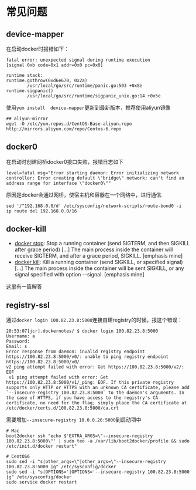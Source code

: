 # 常见问题


## device-mapper

在启动docker时报错如下：

```
fatal error: unexpected signal during runtime execution
[signal 0xb code=0x1 addr=0x0 pc=0x0]

runtime stack:
runtime.gothrow(0xd6e670, 0x2a)
        /usr/local/go/src/runtime/panic.go:503 +0x8e
runtime.sigpanic()
        /usr/local/go/src/runtime/sigpanic_unix.go:14 +0x5e
```

使用`yum install  device-mapper`更新到最新版本，推荐使用aliyun镜像

```
## aliyun-mirror
wget -O /etc/yum.repos.d/CentOS-Base-aliyun.repo http://mirrors.aliyun.com/repo/Centos-6.repo
```


## docker0

在启动时创建网桥docker0接口失败，报错日志如下
```
level=fatal msg="Error starting daemon: Error initializing network controller: Error creating default \"bridge\" network: can't find an address range for interface \"docker0\""
```

原因是docker会通过网桥，使宿主机和容器在一个网络中，进行通信.
```
sed '/^192.168.0.0/d' /etc/sysconfig/network-scripts/route-bond0 -i
ip route del 192.168.0.0/16 
```

## docker-kill

   * [docker stop][1]: Stop a running container (send SIGTERM, and then SIGKILL after grace period) [...] The main process inside the container will receive SIGTERM, and after a grace period, SIGKILL. [emphasis mine]
   * [docker kill][2]: Kill a running container (send SIGKILL, or specified signal) [...] The main process inside the container will be sent SIGKILL, or any signal specified with option --signal. [emphasis mine]

[这里][3]有一篇解答

## registry-ssl

通过`docker login 100.82.23.8:5000`连接自建registry的时候，报这个错误：
```
20:53:07[jcr].dockernotes/ $ docker login 100.82.23.8:5000
Username: a
Password:
Email: s
Error response from daemon: invalid registry endpoint https://100.82.23.8:5000/v0/: unable to ping registry endpoint https://100.82.23.8:5000/v0/
v2 ping attempt failed with error: Get https://100.82.23.8:5000/v2/: EOF
 v1 ping attempt failed with error: Get https://100.82.23.8:5000/v1/_ping: EOF. If this private registry supports only HTTP or HTTPS with an unknown CA certificate, please add `--insecure-registry 100.82.23.8:5000` to the daemon's arguments. In the case of HTTPS, if you have access to the registry's CA certificate, no need for the flag; simply place the CA certificate at /etc/docker/certs.d/100.82.23.8:5000/ca.crt
```

需要增加`--insecure-registry 10.0.0.26:5000`到启动项中
```
# Mac
boot2docker ssh "echo $'EXTRA_ARGS=\"--insecure-registry 100.82.23.8:5000\"' | sudo tee -a /var/lib/boot2docker/profile && sudo /etc/init.d/docker restart"

# CentOS6
sudo sed -i "s|other_args=\"|other_args=\"--insecure-registry 100.82.23.8:5000 |g" /etc/sysconfig/docker
sudo sed -i "s|OPTIONS='|OPTIONS='--insecure-registry 100.82.23.8:5000 |g" /etc/sysconfig/docker
sudo service docker restart

```





[1]: https://dashboard.daocloud.io/mirror
[2]: https://www.vultr.com/docs/setup-your-own-docker-registry-on-coreos

[1]: http://docs.docker.io/reference/commandline/cli/#stop
[2]: http://docs.docker.io/reference/commandline/cli/#kill
[3]: http://superuser.com/questions/756999/whats-the-difference-between-docker-stop-and-docker-kill

